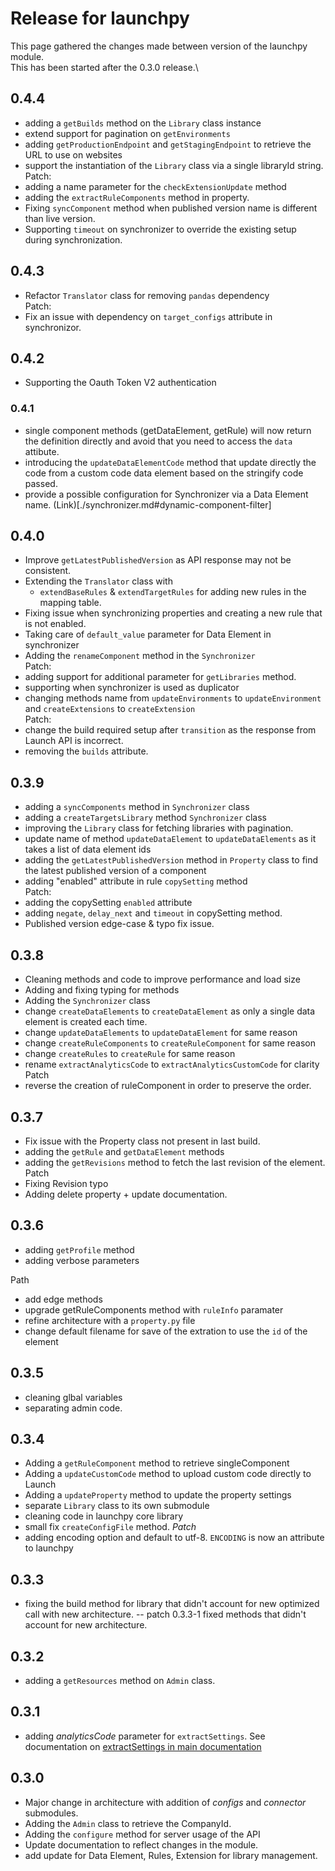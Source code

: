 # Release for launchpy

This page gathered the changes made between version of the launchpy module.\
This has been started after the 0.3.0 release.\

## 0.4.4
* adding a `getBuilds` method on the `Library` class instance
* extend support for pagination on `getEnvironments`
* adding `getProductionEndpoint` and `getStagingEndpoint` to retrieve the URL to use on websites
* support the instantiation of the `Library` class via a single libraryId string.\
Patch:
* adding a name parameter for the `checkExtensionUpdate` method
* adding the `extractRuleComponents` method in property.
* Fixing `syncComponent` method when published version name is different than live version.
* Supporting `timeout` on synchronizer to override the existing setup during synchronization.


## 0.4.3
* Refactor `Translator` class for removing `pandas` dependency\
Patch:
* Fix an issue with dependency on `target_configs` attribute in synchronizor.

## 0.4.2
* Supporting the Oauth Token V2 authentication

### 0.4.1
* single component methods (getDataElement, getRule) will now return the definition directly and avoid that you need to access the `data` attibute.
* introducing the `updateDataElementCode` method that update directly the code from a custom code data element based on the stringify code passed.
* provide a possible configuration for Synchronizer via a Data Element name. (Link)[./synchronizer.md#dynamic-component-filter]

## 0.4.0
* Improve `getLatestPublishedVersion` as API response may not be consistent.
* Extending the `Translator` class with 
  * `extendBaseRules` & `extendTargetRules` for adding new rules in the mapping table.
* Fixing issue when synchronizing properties and creating a new rule that is not enabled.
* Taking care of `default_value` parameter for Data Element in synchronizer
* Adding the `renameComponent` method in the `Synchronizer`\
Patch:
* adding support for additional parameter for `getLibraries` method.
* supporting when synchronizer is used as duplicator 
* changing methods name from `updateEnvironments` to `updateEnvironment` and `createExtensions` to `createExtension`\
Patch: 
* change the build required setup after `transition` as the response from Launch API is incorrect.
* removing the `builds` attribute.

## 0.3.9

* adding a `syncComponents` method in `Synchronizer` class
* adding a `createTargetsLibrary` method `Synchronizer` class
* improving the `Library` class for fetching libraries with pagination.
* update name of method `updateDataElement` to `updateDataElements` as it takes a list of data element ids
* adding the `getLatestPublishedVersion` method in `Property` class to find the latest published version of a component
* adding "enabled" attribute in rule `copySetting` method\
Patch:
* adding the copySetting `enabled` attribute 
* adding `negate`, `delay_next` and `timeout` in copySetting method.
* Published version edge-case & typo fix issue.

## 0.3.8

* Cleaning methods and code to improve performance and load size
* Adding and fixing typing for methods
* Adding the `Synchronizer` class
* change `createDataElements` to `createDataElement` as only a single data element is created each time.
* change `updateDataElements` to `updateDataElement` for same reason
* change `createRuleComponents` to `createRuleComponent` for same reason
* change `createRules` to `createRule` for same reason
* rename `extractAnalyticsCode` to `extractAnalyticsCustomCode` for clarity\
Patch
* reverse the creation of ruleComponent in order to preserve the order.

## 0.3.7
* Fix issue with the Property class not present in last build.
* adding the `getRule` and `getDataElement` methods
* adding the `getRevisions` method to fetch the last revision of the element.\
Patch
* Fixing Revision typo
* Adding delete property + update documentation.

## 0.3.6

* adding `getProfile` method
* adding verbose parameters

Path

* add edge methods
* upgrade getRuleComponents method with `ruleInfo` paramater
* refine architecture with a `property.py` file
* change default filename for save of the extration to use the `id` of the element

## 0.3.5

* cleaning glbal variables
* separating admin code.

## 0.3.4

* Adding a `getRuleComponent` method to retrieve singleComponent
* Adding a `updateCustomCode` method to upload custom code directly to Launch
* Adding a `updateProperty` method to update the property settings
* separate `Library` class to its own submodule
* cleaning code in launchpy core library
* small fix `createConfigFile` method.
*Patch*
* adding encoding option and default to utf-8. `ENCODING` is now an attribute to launchpy 

## 0.3.3

* fixing the build method for library that didn't account for new optimized call with new architecture.
-- patch 0.3.3-1
fixed methods that didn't account for new architecture.

## 0.3.2

* adding a `getResources` method on `Admin` class.

## 0.3.1

* adding *analyticsCode* parameter for `extractSettings`. See documentation on [extractSettings in main documentation](main.md)

## 0.3.0

* Major change in architecture with addition of *configs* and *connector* submodules.
* Adding the `Admin` class to retrieve the CompanyId.
* Adding the `configure` method for server usage of the API
* Update documentation to reflect changes in the module.
* add update for Data Element, Rules, Extension for library management.
